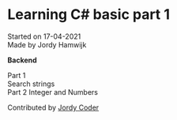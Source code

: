 # Learning C# basic part 1

Started on 17-04-2021
<br/>
Made by Jordy Hamwijk

<b>Backend</b>

Part 1
<br/>
Search strings
<br/>
Part 2
Integer and Numbers

Contributed by
<a href="https://www.jdacoder.nl" >Jordy Coder</a>
